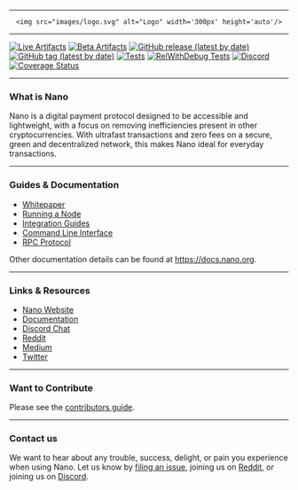 <hr />
<div align="center">

    <img src="images/logo.svg" alt="Logo" width='300px' height='auto'/>

</div>
<hr />

[![Live Artifacts](https://github.com/nanocurrency/nano-node/workflows/Live/badge.svg)](https://github.com/nanocurrency/nano-node/actions?query=workflow%3ALive)
[![Beta Artifacts](https://github.com/nanocurrency/nano-node/workflows/Beta/badge.svg)](https://github.com/nanocurrency/nano-node/actions?query=workflow%3ABeta)
[![GitHub release (latest by date)](https://img.shields.io/github/v/release/nanocurrency/nano-node)](https://github.com/nanocurrency/nano-node/releases/latest)
[![GitHub tag (latest by date)](https://img.shields.io/github/v/tag/nanocurrency/nano-node?color=darkblue&label=beta)](https://github.com/nanocurrency/nano-node/tags)
[![Tests](https://github.com/nanocurrency/nano-node/workflows/Tests/badge.svg)](https://github.com/nanocurrency/nano-node/actions?query=workflow%3ATests)
[![RelWithDebug Tests](https://github.com/nanocurrency/nano-node/workflows/Release%20Tests/badge.svg)](https://github.com/nanocurrency/nano-node/actions?query=workflow%3A%22Release+Tests%22)
[![Discord](https://img.shields.io/badge/discord-join%20chat-orange.svg)](https://chat.nano.org)
[![Coverage Status](https://coveralls.io/repos/github/nanocurrency/nano-node/badge.svg?branch=develop)](https://coveralls.io/github/nanocurrency/nano-node?branch=develop)

---

### What is Nano

Nano is a digital payment protocol designed to be accessible and lightweight, with a focus on removing inefficiencies present in other cryptocurrencies. With ultrafast transactions and zero fees on a secure, green and decentralized network, this makes Nano ideal for everyday transactions.

---

### Guides & Documentation

* [Whitepaper](https://nano.org/en/whitepaper)
* [Running a Node](https://docs.nano.org/running-a-node/overview/)
* [Integration Guides](https://docs.nano.org/integration-guides/the-basics/)
* [Command Line Interface](https://docs.nano.org/commands/command-line-interface/)
* [RPC Protocol](https://docs.nano.org/commands/rpc-protocol/)

Other documentation details can be found at https://docs.nano.org.

---

### Links & Resources

* [Nano Website](https://nano.org)
* [Documentation](https://docs.nano.org)
* [Discord Chat](https://chat.nano.org/)
* [Reddit](https://reddit.com/r/nanocurrency)
* [Medium](https://medium.com/nanocurrency)
* [Twitter](https://twitter.com/nano)

---

### Want to Contribute

Please see the [contributors guide](https://docs.nano.org/node-implementation/contributing/).

---

### Contact us

We want to hear about any trouble, success, delight, or pain you experience when
using Nano. Let us know by [filing an issue](https://github.com/nanocurrency/nano-node/issues), joining us on [Reddit](https://reddit.com/r/nanocurrency), or joining us on [Discord](https://chat.nano.org/).
